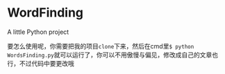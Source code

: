 # WordFinding
A little Python project

要怎么使用呢，你需要把我的项目`clone`下来，然后在cmd里`$ python WordsFinding.py`就可以运行了，你可以不用傲慢与偏见，修改成自己的文章也行，不过代码中要更改哦
